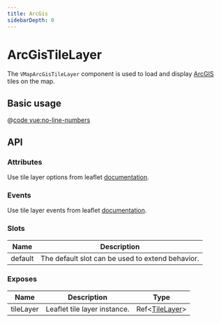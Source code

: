 ```yaml
---
title: ArcGis
sidebarDepth: 0
---
```


# ArcGisTileLayer

The `VMapArcGisTileLayer` component is used to load and display [ArcGIS](https://www.arcgis.com) tiles on the map.

## Basic usage

<ClientOnly>
  <Demo url="/tile/basic-arc-gis-tile-layer" >
  
  @[code vue:no-line-numbers](@playground/tile/basic-arc-gis-tile-layer.vue)
  
  </Demo>
</ClientOnly>

## API

### Attributes

Use tile layer options from leaflet [documentation](https://leafletjs.com/reference.html#tilelayer).

### Events

Use tile layer events from leaflet [documentation](https://leafletjs.com/reference.html#tilelayer-event).

### Slots

| Name    | Description                                      |
| ------- | ------------------------------------------------ |
| default | The default slot can be used to extend behavior. |

### Exposes

| Name      | Description                  | Type                                               |
| --------- | ---------------------------- | -------------------------------------------------- |
| tileLayer | Leaflet tile layer instance. | Ref<[TileLayer](/components/types.html#tilelayer)> |
